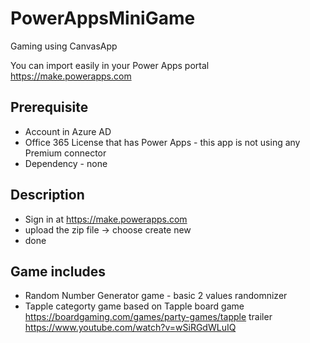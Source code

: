 # PowerAppsMiniGame
Gaming using CanvasApp

You can import easily in your Power Apps portal https://make.powerapps.com 
## Prerequisite
- Account in Azure AD
- Office 365 License that has Power Apps - this app is not using any Premium connector
- Dependency - none

## Description
- Sign in at https://make.powerapps.com 
- upload the zip file -> choose create new
- done

## Game includes
- Random Number Generator game - basic 2 values randomnizer
- Tapple categorty game based on Tapple board game https://boardgaming.com/games/party-games/tapple
  trailer https://www.youtube.com/watch?v=wSiRGdWLuIQ
